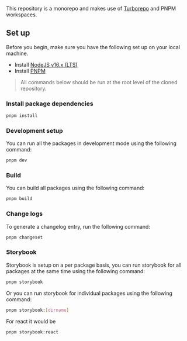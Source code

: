 This repository is a monorepo and makes use of [Turborepo](https://turborepo.org/) and PNPM workspaces.

## Set up

Before you begin, make sure you have the following set up on your local machine.

- Install [NodeJS v16.x (LTS)](https://nodejs.org/en/)
- Install [PNPM](https://pnpm.io/installation)

> All commands below should be run at the root level of the cloned repository.

### Install package dependencies

```bash
pnpm install
```

### Development setup

You can run all the packages in development mode using the following command:

```bash
pnpm dev
```

### Build

You can build all packages using the following command:

```bash
pnpm build
```

### Change logs

To generate a changelog entry, run the following command:

```sh
pnpm changeset
```

### Storybook

Storybook is setup on a per package basis, you can run storybook for all packages at the same time using the following command:

```bash
pnpm storybook
```

Or you can run storybook for individual packages using the following command:

```bash
pnpm storybook:[dirname]
```

For react it would be

```bash
pnpm storybook:react
```
